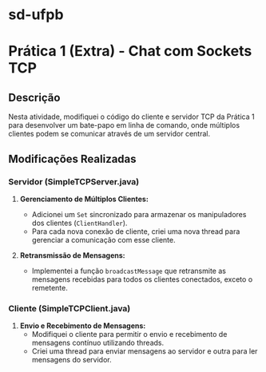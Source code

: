 # sd-ufpb

# Prática 1 (Extra) - Chat com Sockets TCP

## Descrição

Nesta atividade, modifiquei o código do cliente e servidor TCP da Prática 1 para desenvolver um bate-papo em linha de comando, onde múltiplos clientes podem se comunicar através de um servidor central.

## Modificações Realizadas

### Servidor (SimpleTCPServer.java)

1. **Gerenciamento de Múltiplos Clientes:**
   - Adicionei um `Set` sincronizado para armazenar os manipuladores dos clientes (`ClientHandler`).
   - Para cada nova conexão de cliente, criei uma nova thread para gerenciar a comunicação com esse cliente.

2. **Retransmissão de Mensagens:**
   - Implementei a função `broadcastMessage` que retransmite as mensagens recebidas para todos os clientes conectados, exceto o remetente.

### Cliente (SimpleTCPClient.java)

1. **Envio e Recebimento de Mensagens:**
   - Modifiquei o cliente para permitir o envio e recebimento de mensagens contínuo utilizando threads.
   - Criei uma thread para enviar mensagens ao servidor e outra para ler mensagens do servidor.
